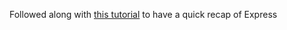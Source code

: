 Followed along with [this tutorial](https://www.youtube.com/watch?v=L72fhGm1tfE) to have a quick recap of Express